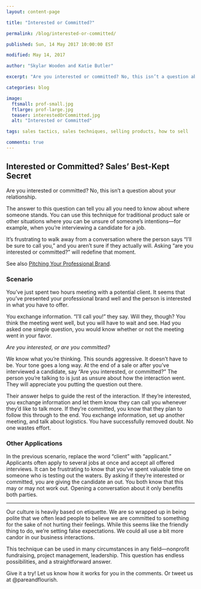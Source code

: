 ```yaml
---
layout: content-page

title: "Interested or Committed?"

permalink: /blog/interested-or-committed/

published: Sun, 14 May 2017 10:00:00 EST

modified: May 14, 2017

author: "Skylar Wooden and Katie Butler"

excerpt: "Are you interested or committed? No, this isn’t a question about your relationship."

categories: blog

image:
  ftsmall: prof-small.jpg
  ftlarge: prof-large.jpg
  teaser: interestedOrCommitted.jpg
  alt: "Interested or Committed"

tags: sales tactics, sales techniques, selling products, how to sell

comments: true
---
```


## Interested or Committed? Sales’ Best-Kept Secret

Are you interested or committed? No, this isn’t a question about your relationship.

The answer to this question can tell you all you need to know about where someone stands. You can use this technique for traditional product sale or other situations where you can be unsure of someone’s intentions—for example, when you’re interviewing a candidate for a job.

It’s frustrating to walk away from a conversation where the person says “I’ll be sure to call you,” and you aren’t sure if they actually will. Asking “are you interested or committed?” will redefine that moment.

See also <a href="{{site.url}}/blog/pitching-your-professional-brand-a-guide-for-introverts/">Pitching Your Professional Brand</a>.

### Scenario

You’ve just spent two hours meeting with a potential client. It seems that you’ve presented your professional brand well and the person is interested in what you have to offer.

You exchange information. “I’ll call you!” they say. Will they, though? You think the meeting went well, but you will have to wait and see. Had you asked one simple question, you would know whether or not the meeting went in your favor.

<em>Are you interested, or are you committed?</em>

We know what you’re thinking. This sounds aggressive. It doesn’t have to be. Your tone goes a long way. At the end of a sale or after you’ve interviewed a candidate, say “Are you interested, or committed?” The person you’re talking to is just as unsure about how the interaction went. They will appreciate you putting the question out there.

Their answer helps to guide the rest of the interaction. If they’re interested, you exchange information and let them know they can call you whenever they’d like to talk more. If they’re committed, you know that they plan to follow this through to the end. You exchange information, set up another meeting, and talk about logistics. You have successfully removed doubt. No one wastes effort.

### Other Applications

In the previous scenario, replace the word “client” with “applicant.” Applicants often apply to several jobs at once and accept all offered interviews. It can be frustrating to know that you’ve spent valuable time on someone who is testing out the waters. By asking if they’re interested or committed, you are giving the candidate an out. You both know that this may or may not work out. Opening a conversation about it only benefits both parties.

<hr class="secondary">

Our culture is heavily based on etiquette. We are so wrapped up in being polite that we often lead people to believe we are committed to something for the sake of not hurting their feelings. While this seems like the friendly thing to do, we’re setting false expectations. We could all use a bit more candor in our business interactions.

This technique can be used in many circumstances in any field—nonprofit fundraising, project management, leadership. This question has endless possibilities, and a straightforward answer.

Give it a try! Let us know how it works for you in the comments. Or tweet us at @pareandflourish.